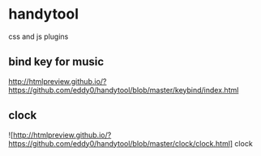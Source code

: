 # handytool
css and js plugins

## bind key for music
http://htmlpreview.github.io/?https://github.com/eddy0/handytool/blob/master/keybind/index.html

## clock
![http://htmlpreview.github.io/?https://github.com/eddy0/handytool/blob/master/clock/clock.html] clock
